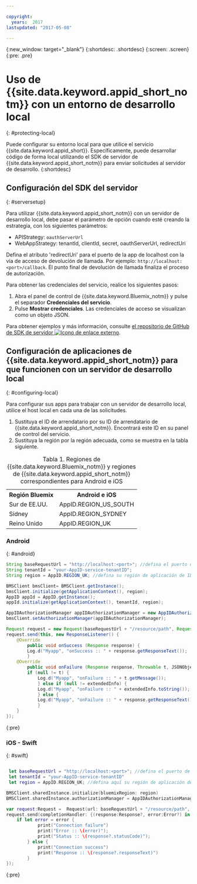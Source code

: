 ```yaml
---

copyright:
  years:  2017
lastupdated: "2017-05-08"

---
```

{:new_window: target="_blank"}
{:shortdesc: .shortdesc}
{:screen: .screen}
{:pre: .pre}



# Uso de {{site.data.keyword.appid_short_notm}} con un entorno de desarrollo local
{: #protecting-local}

Puede configurar su entorno local para que utilice el servicio {{site.data.keyword.appid_short}}. Específicamente, puede desarrollar código de forma local utilizando el SDK de servidor de {{site.data.keyword.appid_short_notm}} para enviar solicitudes al servidor de desarrollo.
{:shortdesc}


## Configuración del SDK del servidor
{: #serversetup}

Para utilizar {{site.data.keyword.appid_short_notm}} con un servidor de desarrollo local, debe pasar el parámetro de opción cuando esté creando la estrategia, con los siguientes parámetros:

* APIStrategy: `oauthServerUrl`
* WebAppStrategy: tenantId, clientId, secret, oauthServerUrl, redirectUri

Defina el atributo 'redirectUri' para el puerto de la app de localhost con la vía de acceso de devolución de llamada. Por ejemplo: `http://localhost:<port>/callback`. El punto final de devolución de llamada finaliza el proceso de autorización.

Para obtener las credenciales del servicio, realice los siguientes pasos:

1. Abra el panel de control de {{site.data.keyword.Bluemix_notm}} y pulse el separador **Credenciales del servicio**.
2. Pulse **Mostrar credenciales**. Las credenciales de acceso se visualizan como un objeto JSON.

Para obtener ejemplos y más información, consulte <a href="https://github.com/ibm-cloud-security/appid-serversdk-nodejs" target="_blank">el repositorio de GitHub de SDK de servidor <img src="../../icons/launch-glyph.svg" alt="Icono de enlace externo"></a>.


## Configuración de aplicaciones de {{site.data.keyword.appid_short_notm}} para que funcionen con un servidor de desarrollo local
{: #configuring-local}

Para configurar sus apps para trabajar con un servidor de desarrollo local, utilice el host local en cada una de las solicitudes.

1. Sustituya el ID de arrendatario por su ID de arrendatario de {{site.data.keyword.appid_short_notm}}. Encontrará este ID en su panel de control del servicio.
2. Sustituya la región por la región adecuada, como se muestra en la tabla siguiente.

<table> <caption> Tabla 1. Regiones de {{site.data.keyword.Bluemix_notm}} y regiones de {{site.data.keyword.appid_short_notm}} correspondientes para Android e iOS </caption>
<tr>
  <th> Región Bluemix </th>
  <th> Android e iOS </th>
</tr>
<tr>
  <td> Sur de EE.UU. </td>
  <td> AppID.REGION_US_SOUTH </td>
</tr>
<tr>
  <td> Sídney </td>
  <td> AppID.REGION_SYDNEY </td>
</tr>
<tr>
  <td> Reino Unido </td>
  <td> AppID.REGION_UK </td>
</tr>
</table>



### Android
{: #android}
```java
String baseRequestUrl = "http://localhost:<port>"; //defina el puerto de ejecución del servidor
String tenantId = "your-AppID-service-tenantID";
String region = AppID.REGION_UK; //defina su región de aplicación de ID de app aquí. Los valores posibles son AppID.REGION_US_SOUTH, AppID.REGION_SYDNEY o AppID.REGION_UK.

BMSClient bmsClient= BMSClient.getInstance();
bmsClient.initialize(getApplicationContext(), region);
AppID appId = AppID.getInstance();
appId.initialize(getApplicationContext(), tenantId, region);

AppIDAuthorizationManager appIDAuthorizationManager = new AppIDAuthorizationManager(appId);
bmsClient.setAuthorizationManager(appIDAuthorizationManager);

Request request = new Request(baseRequestUrl + "/resource/path", Request.GET);
request.send(this, new ResponseListener() {
    @Override
		public void onSuccess (Response response) {
        Log.d("Myapp", "onSuccess :: " + response.getResponseText());
		}
    @Override
		public void onFailure (Response response, Throwable t, JSONObject extendedInfo) {
        if (null != t) {
            Log.d("Myapp", "onFailure :: " + t.getMessage());
			} else if (null != extendedInfo) {
            Log.d("Myapp", "onFailure :: " + extendedInfo.toString());
			} else {
            Log.d("Myapp", "onFailure :: " + response.getResponseText());
			}
    }
});
```
{:pre}

### iOS - Swift
{: #swift}
```swift

 let baseRequestUrl = "http://localhost:<port>"; //defina el puerto de ejecución del servidor
 let tenantId = "your-AppID-service-tenantID"
 let region = AppID.REGION_UK; //defina aquí su región de aplicación de ID de app. Los valores posibles son AppID.REGION_US_SOUTH, AppID.REGION_SYDNEY o AppID.REGION_UK.

BMSClient.sharedInstance.initialize(bluemixRegion: region)
BMSClient.sharedInstance.authorizationManager = AppIDAuthorizationManager(appid:AppID.sharedInstance)

var request:Request =  Request(url: baseRequestUrl + "/resource/path", method: HttpMethod.GET)
request.send(completionHandler: {(response:Response?, error:Error?) in
    if let error = error {
            print("Connection failure")
     		print("Error :: \(error)");
     		print("Status :: \(response?.statusCode)");
    	} else {
            print("Connection success")
            print("Response :: \(response?.responseText)")
        }
});
```
{:pre}
